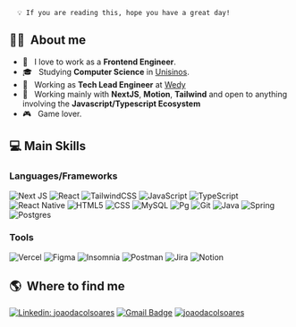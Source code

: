 ```
  💡 If you are reading this, hope you have a great day!
```
<h2> 👨‍💻 &nbsp;About me </h2>

- 🤔 &nbsp; I love to work as a **Frontend Engineer**.
- 🎓 &nbsp; Studying **Computer Science** in <a href="https://www.unisinos.br/">Unisinos</a>.
- 💼 &nbsp; Working as **Tech Lead Engineer** at <a href="https://casamento.wedy.com/">Wedy</a>
- 🚀 &nbsp; Working mainly with **NextJS**, **Motion**, **Tailwind** and open to anything involving the **Javascript/Typescript Ecosystem**
- 🎮 &nbsp; Game lover.

<h2> 💻 Main Skills </h2>

  <h3>Languages/Frameworks</h3>

  ![Next JS](https://img.shields.io/badge/Next-black?style=for-the-badge&logo=next.js&logoColor=white)
  ![React](https://img.shields.io/badge/React-20232A?style=for-the-badge&logo=react&logoColor=61DAFB)
  ![TailwindCSS](https://img.shields.io/badge/Tailwind_CSS-38B2AC?style=for-the-badge&logo=tailwind-css&logoColor=white)
  ![JavaScript](https://img.shields.io/badge/JavaScript-F7DF1E?style=for-the-badge&logo=javascript&logoColor=black)
  ![TypeScript](https://img.shields.io/badge/TypeScript-007ACC?style=for-the-badge&logo=typescript&logoColor=white)
  ![React Native](https://img.shields.io/badge/React_Native-20232A?style=for-the-badge&logo=react&logoColor=61DAFB)
  ![HTML5](https://img.shields.io/badge/HTML5-E34F26?style=for-the-badge&logo=html5&logoColor=white)
  ![CSS](https://img.shields.io/badge/CSS3-1572B6?style=for-the-badge&logo=css3&logoColor=white)
  ![MySQL](https://img.shields.io/badge/MySQL-00000F?style=for-the-badge&logo=mysql&logoColor=white)
  ![Pg](https://img.shields.io/badge/PostgreSQL-316192?style=for-the-badge&logo=postgresql&logoColor=white)
  ![Git](https://img.shields.io/badge/Git-E34F26?style=for-the-badge&logo=git&logoColor=white)
  ![Java](https://img.shields.io/badge/java-%23ED8B00.svg?style=for-the-badge&logo=java&logoColor=white)
  ![Spring](https://img.shields.io/badge/spring-%236DB33F.svg?style=for-the-badge&logo=spring&logoColor=white)
  ![Postgres](https://img.shields.io/badge/postgres-%23316192.svg?style=for-the-badge&logo=postgresql&logoColor=white)

  ### Tools
  ![Vercel](https://img.shields.io/badge/vercel-%23000000.svg?style=for-the-badge&logo=vercel&logoColor=white)
  ![Figma](https://img.shields.io/badge/figma-%23F24E1E.svg?style=for-the-badge&logo=figma&logoColor=white)
  ![Insomnia](https://img.shields.io/badge/Insomnia-black?style=for-the-badge&logo=insomnia&logoColor=5849BE)
  ![Postman](https://img.shields.io/badge/Postman-FF6C37?style=for-the-badge&logo=postman&logoColor=white)
  ![Jira](https://img.shields.io/badge/jira-%230A0FFF.svg?style=for-the-badge&logo=jira&logoColor=white)
  ![Notion](https://img.shields.io/badge/Notion-%23000000.svg?style=for-the-badge&logo=notion&logoColor=white)
  
<h2> 🌎 &nbsp;Where to find me </h2> 

[![Linkedin: joaodacolsoares](https://img.shields.io/badge/-Linkedin-blue?style=flat-square&logo=Linkedin&logoColor=white&link=https://www.linkedin.com/in/jo%C3%A3odacolsoares/)](https://www.linkedin.com/in/jo%C3%A3odacolsoares/)
[![Gmail Badge](https://img.shields.io/badge/-Gmail-006bed?style=flat-square&logo=Gmail&logoColor=white&link=mailto:joao.dacol.soares@gmail.com)](mailto:joao.dacol.soares@gmail.com)
[![joaodacolsoares]( https://img.shields.io/github/followers/joaodacolsoares?label=GitHub&style=social)](https://github.com/joaodacolsoares)
